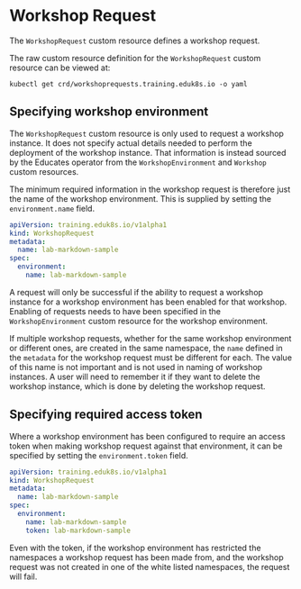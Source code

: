 Workshop Request
================

The ``WorkshopRequest`` custom resource defines a workshop request.

The raw custom resource definition for the ``WorkshopRequest`` custom resource can be viewed at:

```
kubectl get crd/workshoprequests.training.eduk8s.io -o yaml
```

Specifying workshop environment
-------------------------------

The ``WorkshopRequest`` custom resource is only used to request a workshop instance. It does not specify actual details needed to perform the deployment of the workshop instance. That information is instead sourced by the Educates operator from the ``WorkshopEnvironment`` and ``Workshop`` custom resources.

The minimum required information in the workshop request is therefore just the name of the workshop environment. This is supplied by setting the ``environment.name`` field.

```yaml
apiVersion: training.eduk8s.io/v1alpha1
kind: WorkshopRequest
metadata:
  name: lab-markdown-sample
spec:
  environment:
    name: lab-markdown-sample
```

A request will only be successful if the ability to request a workshop instance for a workshop environment has been enabled for that workshop. Enabling of requests needs to have been specified in the ``WorkshopEnvironment`` custom resource for the workshop environment.

If multiple workshop requests, whether for the same workshop environment or different ones, are created in the same namespace, the ``name`` defined in the ``metadata`` for the workshop request must be different for each. The value of this name is not important and is not used in naming of workshop instances. A user will need to remember it if they want to delete the workshop instance, which is done by deleting the workshop request.

Specifying required access token
--------------------------------

Where a workshop environment has been configured to require an access token when making workshop request against that environment, it can be specified by setting the ``environment.token`` field.

```yaml
apiVersion: training.eduk8s.io/v1alpha1
kind: WorkshopRequest
metadata:
  name: lab-markdown-sample
spec:
  environment:
    name: lab-markdown-sample
    token: lab-markdown-sample
```

Even with the token, if the workshop environment has restricted the namespaces a workshop request has been made from, and the workshop request was not created in one of the white listed namespaces, the request will fail.
